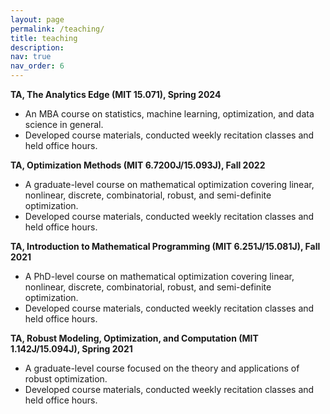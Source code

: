 ```yaml
---
layout: page
permalink: /teaching/
title: teaching
description: 
nav: true
nav_order: 6
---
```


**TA, The Analytics Edge (MIT 15.071), Spring 2024**    
- An MBA course on statistics, machine learning, optimization, and data science in general.  
- Developed course materials, conducted weekly recitation classes and held office hours.

**TA, Optimization Methods (MIT 6.7200J/15.093J), Fall 2022**    
- A graduate-level course on mathematical optimization covering linear, nonlinear, discrete, combinatorial, robust, and semi-definite optimization.  
- Developed course materials, conducted weekly recitation classes and held office hours.

**TA, Introduction to Mathematical Programming (MIT 6.251J/15.081J), Fall 2021**    
- A PhD-level course on mathematical optimization covering linear, nonlinear, discrete, combinatorial, robust, and semi-definite optimization.  
- Developed course materials, conducted weekly recitation classes and held office hours.

**TA, Robust Modeling, Optimization, and Computation (MIT 1.142J/15.094J), Spring 2021**  
- A graduate-level course focused on the theory and applications of robust optimization.  
- Developed course materials, conducted weekly recitation classes and held office hours.

